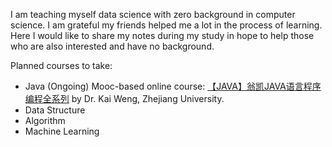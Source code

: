 I am teaching myself data science with zero background in computer science. I am grateful my friends helped me a lot in the process of learning. Here I would like to share my notes during my study in hope to help those who are also interested and have no background.  

Planned courses to take: 
* Java (Ongoing)
    Mooc-based online course: [【JAVA】翁凯JAVA语言程序编程全系列](https://www.bilibili.com/video/av93956743?from=search&seid=5296337070616668742) by Dr. Kai Weng, Zhejiang University.  
* Data Structure  
* Algorithm  
* Machine Learning  